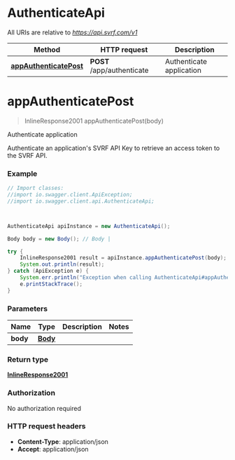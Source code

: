 # AuthenticateApi

All URIs are relative to *https://api.svrf.com/v1*

Method | HTTP request | Description
------------- | ------------- | -------------
[**appAuthenticatePost**](AuthenticateApi.md#appAuthenticatePost) | **POST** /app/authenticate | Authenticate application




<a name="appAuthenticatePost"></a>
# **appAuthenticatePost**
> InlineResponse2001 appAuthenticatePost(body)

Authenticate application

Authenticate an application&#x27;s SVRF API Key to retrieve an access token to the SVRF API.

### Example
```java
// Import classes:
//import io.swagger.client.ApiException;
//import io.swagger.client.api.AuthenticateApi;



AuthenticateApi apiInstance = new AuthenticateApi();

Body body = new Body(); // Body | 

try {
    InlineResponse2001 result = apiInstance.appAuthenticatePost(body);
    System.out.println(result);
} catch (ApiException e) {
    System.err.println("Exception when calling AuthenticateApi#appAuthenticatePost");
    e.printStackTrace();
}
```

### Parameters

Name | Type | Description  | Notes
------------- | ------------- | ------------- | -------------
 **body** | [**Body**](Body.md)|  |


### Return type

[**InlineResponse2001**](InlineResponse2001.md)

### Authorization

No authorization required

### HTTP request headers

 - **Content-Type**: application/json
 - **Accept**: application/json



